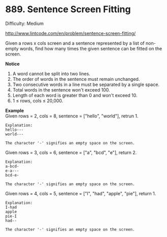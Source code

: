 # 889. Sentence Screen Fitting

Difficulty: Medium

http://www.lintcode.com/en/problem/sentence-screen-fitting/

Given a rows x cols screen and a sentence represented by a list of non-empty words, find how many times the given sentence can be fitted on the screen.

**Notice**  
1. A word cannot be split into two lines.
2. The order of words in the sentence must remain unchanged.
3. Two consecutive words in a line must be separated by a single space.
4. Total words in the sentence won't exceed 100.
5. Length of each word is greater than 0 and won't exceed 10.
6. 1 ≤ rows, cols ≤ 20,000.

**Example**  
Given rows = 2, cols = 8, sentence = ["hello", "world"], retrun 1.
```
Explanation:
hello---
world---

The character '-' signifies an empty space on the screen.
```
Given rows = 3, cols = 6, sentence = ["a", "bcd", "e"], return 2.
```
Explanation:
a-bcd- 
e-a---
bcd-e-

The character '-' signifies an empty space on the screen.
```
Given rows = 4, cols = 5, sentence = ["I", "had", "apple", "pie"], return 1.
```
Explanation:
I-had
apple
pie-I
had--

The character '-' signifies an empty space on the screen.
```
